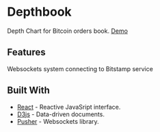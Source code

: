 # Depthbook

Depth Chart for Bitcoin orders book.
[Demo](https://hugobel.github.io/depthbook/)

## Features

Websockets system connecting to Bitstamp service

## Built With

* [React](https://reactjs.org/) - Reactive JavaSript interface.
* [D3js](https://d3js.org/) - Data-driven documents.
* [Pusher](https://pusher.com/) - Websockets library.
